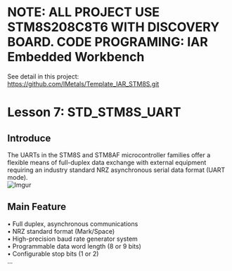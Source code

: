 # NOTE: ALL PROJECT USE STM8S208C8T6 WITH DISCOVERY BOARD. CODE PROGRAMING: IAR Embedded Workbench
See detail in this project: https://github.com/IMetals/Template_IAR_STM8S.git

# Lesson 7: STD_STM8S_UART
## Introduce
The UARTs in the STM8S and STM8AF microcontroller families offer a flexible means of full-duplex data exchange with external equipment
requiring an industry standard NRZ asynchronous serial data format (UART mode).  
![Imgur](https://imgur.com/iAHyvu6.png)  
## Main Feature
• Full duplex, asynchronous communications  
• NRZ standard format (Mark/Space)  
• High-precision baud rate generator system  
• Programmable data word length (8 or 9 bits)  
• Configurable stop bits (1 or 2)  
...

